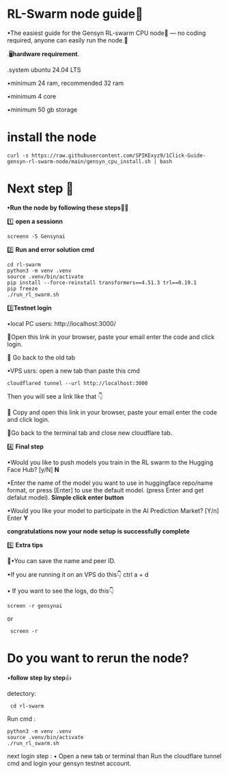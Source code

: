 #  RL-Swarm node guide🐝

•The easiest guide for the Gensyn RL-swarm CPU node🐝 — no coding required, anyone can easily run the node.💎

.🖥️**hardware requirement**.

.system ubuntu 24.04 LTS

•minimum 24 ram, recommended 32 ram

•minimum 4 core 

•minimum 50 gb storage

# install the node 
```
curl -s https://raw.githubusercontent.com/SPIKExyz9/1Click-Guide-gensyn-rl-swarm-node/main/gensyn_cpu_install.sh | bash
```


# Next step 📝

**•Run the node by following these steps🏃‍♂️**


1️⃣ **open a sessionn**

```
screenn -S Gensynai
```


2️⃣ **Run and error solution cmd**

```
cd rl-swarm
python3 -m venv .venv
source .venv/bin/activate
pip install --force-reinstall transformers==4.51.3 trl==0.19.1
pip freeze
./run_rl_swarm.sh
```

3️⃣**Testnet login**

•local PC users:
http://localhost:3000/ 

📝Open this  link in your browser, paste your email enter the code and click login.

📝 Go back to the old tab

•VPS usrs: 
open  a new tab than paste this cmd
```
cloudflared tunnel --url http://localhost:3000
```
Then you will see a link like that 👇


📝  Copy and open this  link in your browser, paste your email enter the code and click login.

📝Go back to the terminal tab and close new cloudflare tab.



4️⃣ **Final step**

•Would you like to push models you train in the RL swarm to the Hugging Face Hub? [y/N] **N**

•Enter the name of the model you want to use in huggingface repo/name format, or press [Enter] to use the default model. (press Enter and get defalut model). **Simple click enter button**

•Would you like your model to participate in the AI Prediction Market? [Y/n] Enter **Y**


**congratulations now your node setup is successfully complete**



5️⃣ **Extra tips**

📝•You can save the name and peer ID.

•If you are running it on an VPS do this👇 
ctrl a + d


• If you want to see the logs, do this👇

```
screen -r gensynai
```
or
```
 screen -r
```

# Do you want to rerun the node?

•**follow step by step**👍

detectory:
```
 cd rl-swarm
```
Run cmd :
```
python3 -m venv .venv
source .venv/bin/activate
./run_rl_swarm.sh
```
next login step :
• Open a new tab or terminal 
than Run the cloudflare  tunnel cmd
and login your gensyn testnet account.


